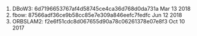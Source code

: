 1. DBoW3: 6d7196653767af4d58745ce4ca36d768d0da731a  Mar 13 2018
2. fbow: 87566adf36ce9b58cc85e7e309a846eefc7fedfc   Jun 12 2018
3. ORBSLAM2: f2e6f51cdc8d067655d90a78c06261378e07e8f3 Oct 10 2017
